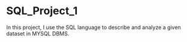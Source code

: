 # SQL_Project_1
In this project, I use the SQL language to describe and analyze a given dataset in MYSQL DBMS.
